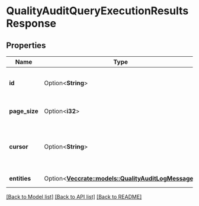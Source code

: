 # QualityAuditQueryExecutionResultsResponse

## Properties

Name | Type | Description | Notes
------------ | ------------- | ------------- | -------------
**id** | Option<**String**> | Id of the audit query execution request. | [optional]
**page_size** | Option<**i32**> | Number of results in a page. | [optional]
**cursor** | Option<**String**> | Optional cursor to indicate where to resume the results. | [optional]
**entities** | Option<[**Vec<crate::models::QualityAuditLogMessage>**](QualityAuditLogMessage.md)> | List of audit messages. | [optional]

[[Back to Model list]](../README.md#documentation-for-models) [[Back to API list]](../README.md#documentation-for-api-endpoints) [[Back to README]](../README.md)


